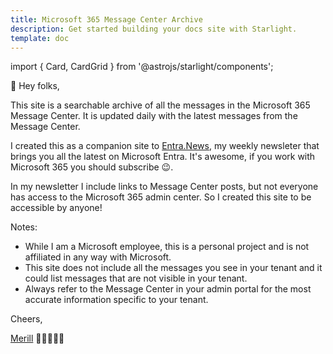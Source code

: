 ```yaml
---
title: Microsoft 365 Message Center Archive
description: Get started building your docs site with Starlight.
template: doc
---
```


import { Card, CardGrid } from '@astrojs/starlight/components';

👋 Hey folks,

This site is a searchable archive of all the messages in the Microsoft 365 Message Center. It is updated daily with the latest messages from the Message Center.

I created this as a companion site to [Entra.News](https://entra.news), my weekly newsleter that brings you all the latest on Microsoft Entra. It's awesome, if you work with Microsoft 365 you should subscribe 😉.

In my newsletter I include links to Message Center posts, but not everyone has access to the Microsoft 365 admin center. So I created this site to be accessible by anyone!

Notes:

* While I am a Microsoft employee, this is a personal project and is not affiliated in any way with Microsoft.
* This site does not include all the messages you see in your tenant and it could list messages that are not visible in your tenant.
* Always refer to the Message Center in your admin portal for the most accurate information specific to your tenant.

Cheers,

[Merill](https://linkedin.com/in/merill) 👨‍💻🦘🇦🇺

<MessagesTable />